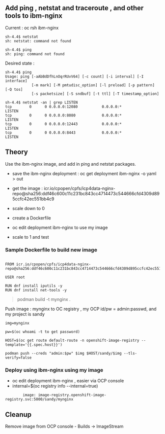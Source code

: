 
## Add ping , netstat and traceroute , and other tools to ibm-nginx

Current : oc rsh ibm-nginx 

```
sh-4.4$ netstat
sh: netstat: command not found

sh-4.4$ ping
sh: ping: command not found
```

Desired state : 

```
sh-4.4$ ping
Usage: ping [-aAbBdDfhLnOqrRUvV64] [-c count] [-i interval] [-I interface]
            [-m mark] [-M pmtudisc_option] [-l preload] [-p pattern] [-Q tos]
            [-s packetsize] [-S sndbuf] [-t ttl] [-T timestamp_option]

sh-4.4$ netstat -an | grep LISTEN
tcp        0      0 0.0.0.0:12080           0.0.0.0:*               LISTEN     
tcp        0      0 0.0.0.0:8080            0.0.0.0:*               LISTEN     
tcp        0      0 0.0.0.0:12443           0.0.0.0:*               LISTEN     
tcp        0      0 0.0.0.0:8443            0.0.0.0:*               LISTEN 
```

## Theory

Use the ibm-nginx image, and add in ping and netstat packages.

- save the ibm-nginx deployment :  oc get deployment ibm-nginx -o yaml > out

- get the image : icr.io/cpopen/cpfs/icp4data-nginx-repo@sha256:ddf46c600c11c231bc843cc4714473c544666cfd4309d895ccfc42ec551bb4c9

- scale down to 0

- create a Dockerfile 

- oc edit deployment ibm-nginx to use my image

- scale to 1 and test


### Sample Dockerfile to build new image


```

FROM icr.io/cpopen/cpfs/icp4data-nginx-repo@sha256:ddf46c600c11c231bc843cc4714473c544666cfd4309d895ccfc42ec551bb4c9

USER root

RUN dnf install iputils -y
RUN dnf install net-tools -y

```

> podman build -t mynginx .


Push image : mynginx to OC registry , my OCP id/pw = admin:passwd, and my project is sandy

```
img=mynginx

pw=$(oc whoami -t to get password)

HOST=$(oc get route default-route -n openshift-image-registry --template='{{.spec.host}}')

podman push --creds "admin:$pw" $img $HOST/sandy/$img --tls-verify=false
```


### Deploy using ibm-nginx using my  image

- oc edit deployment ibm-nginx , easier via OCP console
- internal=$(oc registry info --internal=true)

```
        image: image-registry.openshift-image-registry.svc:5000/sandy/mynginx
```


## Cleanup

Remove image from OCP console - Builds -> ImageStream
